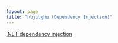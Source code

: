 ```yaml
---
layout: page
title: "Ինյեկցիա (Dependency Injection)" 
---
```


[.NET dependency injection](https://learn.microsoft.com/en-us/dotnet/core/extensions/dependency-injection)
